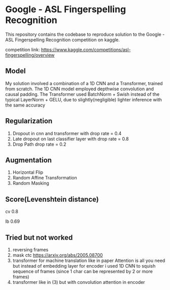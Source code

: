 # Google - ASL Fingerspelling Recognition

This repository contains the codebase to reproduce solution to the Google - ASL Fingerspelling Recognition competition on kaggle.

competition link: https://www.kaggle.com/competitions/asl-fingerspelling/overview

## Model
My solution involved a combination of a 1D CNN and a Transformer, trained from scratch. The 1D CNN model employed depthwise convolution and causal padding. The Transformer used BatchNorm + Swish instead of the typical LayerNorm + GELU, due to slightly(negligible) lighter inference with the same accuracy

## Regularization
  1) Dropout in cnn and transformer with drop rate = 0.4
  2) Late dropout on last classifier layer with drop rate = 0.8
  3) Drop Path drop rate = 0.2


## Augmentation
  1) Horizontal Flip
  2) Random Affine Transformation
  3) Random Masking

## Score(Levenshtein distance)

cv 0.8
  
lb 0.69

## Tried but not worked
  1) reversing frames
  2) mask ctc https://arxiv.org/abs/2005.08700
  3) transformer for machine translation like in paper Attention is all you need but instead of embedding layer for encoder i used 1D CNN to squish sequence of frames (since 1 char can be represented by 2 or more frames)
  4) transformer like in (3) but with convolution attention in encoder
  

